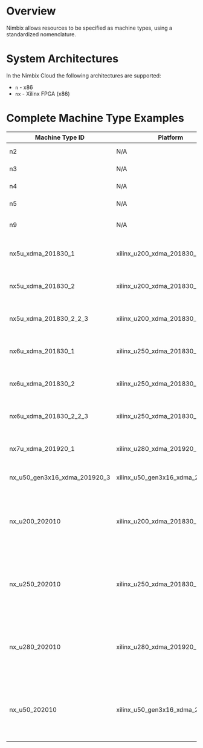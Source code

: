 # Overview

Nimbix allows resources to be specified as machine types, using a standardized nomenclature.

# System Architectures

In the Nimbix Cloud the following architectures are supported:

* `n` - x86
* `nx` - Xilinx FPGA (x86)

# Complete Machine Type Examples

Machine Type ID | Platform | XRT | Mark
--------------- | -------- | --- | ----
n2 | N/A | N/A | 8 core, 64GB RAM (CPU only)
n3 | N/A | N/A | 16 core, 128GB RAM (CPU only)
n4 | N/A | N/A | 16 core, 256GB RAM (CPU only)
n5 | N/A | N/A | 16 core, 512GB RAM (CPU only)
n9 | N/A | N/A | 20 core Intel Skylake, 192GB RAM (CPU only)
nx5u_xdma_201830_1 | xilinx_u200_xdma_201830_1 | 2018.3 | 16 core, 128GB RAM, Xilinx Alveo U200 FPGA
nx5u_xdma_201830_2 | xilinx_u200_xdma_201830_2 | 2019.1 | 16 core, 128GB RAM, Xilinx Alveo U200 FPGA
nx5u_xdma_201830_2_2_3 | xilinx_u200_xdma_201830_2 | 2019.2|  16 core, 128GB RAM, Xilinx Alveo U200 FPGA
nx6u_xdma_201830_1 | xilinx_u250_xdma_201830_1 | 2018.3 | 16 core, 128GB RAM, Xilinx Alveo U250 FPGA
nx6u_xdma_201830_2 | xilinx_u250_xdma_201830_2 | 2019.1 | 16 core, 128GB RAM, Xilinx Alveo U250 FPGA
nx6u_xdma_201830_2_2_3 | xilinx_u250_xdma_201830_2 | 2019.2 | 16 core, 128GB RAM, Xilinx Alveo U250 FPGA
nx7u_xdma_201920_1 | xilinx_u280_xdma_201920_1 | 2019.2 | 16 core, 128GB RAM, Xilinx Alveo U280 FPGA
nx_u50_gen3x16_xdma_201920_3 | xilinx_u50_gen3x16_xdma_201920_3 | 2019.2 | 16 core, 128GB RAM, Xilinx Alveo U50 FPGA
nx_u200_202010 | xilinx_u200_xdma_201830_2 | 2020.1 | 16 Core, 128GB RAM, Xilinx U200, xdma-201830.2-2580015 SHELL, 202010.2.6 XRT
nx_u250_202010 | xilinx_u250_xdma_201830_2 | 2020.1 | 16 Core, 128GB RAM, Xilinx U250, xdma-201830.2-2580015 SHELL, 202010.2.6 XRT
nx_u280_202010 | xilinx_u280_xdma_201920_3 | 2020.1 | 16 Core, 128GB RAM, Xilinx U280, xdma-201920.3-2789161 SHELL, 202010.2.6 XRT
nx_u50_202010 | xilinx_u50_gen3x16_xdma_201920_3 | 2020.1 | 16 Core, 128GB, Xilinx U50, xilinx-u50-gen3x16-xdma-201920-3 SHELL, 202010.2.6.665 XRT